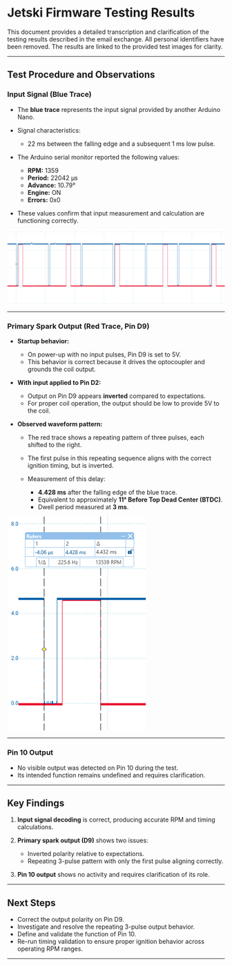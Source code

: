 # Jetski Firmware Testing Results

This document provides a detailed transcription and clarification of the testing results described in the email exchange. All personal identifiers have been removed. The results are linked to the provided test images for clarity.

---

## Test Procedure and Observations

### Input Signal (Blue Trace)

* The **blue trace** represents the input signal provided by another Arduino Nano.
* Signal characteristics:

  * 22 ms between the falling edge and a subsequent 1 ms low pulse.
* The Arduino serial monitor reported the following values:

  * **RPM:** 1359
  * **Period:** 22042 μs
  * **Advance:** 10.79°
  * **Engine:** ON
  * **Errors:** 0x0
* These values confirm that input measurement and calculation are functioning correctly.

![Trace Overview](trace_overview.png)

---

### Primary Spark Output (Red Trace, Pin D9)

* **Startup behavior:**

  * On power-up with no input pulses, Pin D9 is set to 5V.
  * This behavior is correct because it drives the optocoupler and grounds the coil output.

* **With input applied to Pin D2:**

  * Output on Pin D9 appears **inverted** compared to expectations.
  * For proper coil operation, the output should be low to provide 5V to the coil.

* **Observed waveform pattern:**

  * The red trace shows a repeating pattern of three pulses, each shifted to the right.
  * The first pulse in this repeating sequence aligns with the correct ignition timing, but is inverted.
  * Measurement of this delay:

    * **4.428 ms** after the falling edge of the blue trace.
    * Equivalent to approximately **11° Before Top Dead Center (BTDC)**.
    * Dwell period measured at **3 ms**.

![Zoomed Trace with Timing Measurements](trace_zoom.png)

---

### Pin 10 Output

* No visible output was detected on Pin 10 during the test.
* Its intended function remains undefined and requires clarification.

---



## Key Findings

1. **Input signal decoding** is correct, producing accurate RPM and timing calculations.
2. **Primary spark output (D9)** shows two issues:

   * Inverted polarity relative to expectations.
   * Repeating 3-pulse pattern with only the first pulse aligning correctly.
3. **Pin 10 output** shows no activity and requires clarification of its role.

---

## Next Steps

* Correct the output polarity on Pin D9.
* Investigate and resolve the repeating 3-pulse output behavior.
* Define and validate the function of Pin 10.
* Re-run timing validation to ensure proper ignition behavior across operating RPM ranges.

---
